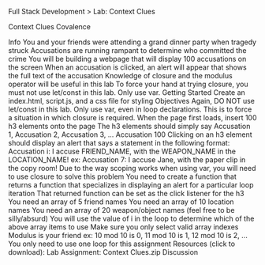 Full Stack Development > Lab: Context Clues

Context Clues
Covalence

Info
You and your friends were attending a grand dinner party when tragedy struck
Accusations are running rampant to determine who committed the crime
You will be building a webpage that will display 100 accusations on the screen
When an accusation is clicked, an alert will appear that shows the full text of the accusation
Knowledge of closure and the modulus operator will be useful in this lab
To force your hand at trying closure, you must not use let/const in this lab. Only use var.
Getting Started
Create an index.html, script.js, and a css file for styling
Objectives
Again, DO NOT use let/const in this lab. Only use var, even in loop declarations. This is to force a situation in which closure is required.
When the page first loads, insert 100 h3 elements onto the page
The h3 elements should simply say Accusation 1, Accusation 2, Accusation 3, ... Accusation 100
Clicking on an h3 element should display an alert that says a statement in the following format:
Accusation i: I accuse FRIEND_NAME, with the WEAPON_NAME in the LOCATION_NAME!
ex: Accusation 7: I accuse Jane, with the paper clip in the copy room!
Due to the way scoping works when using var, you will need to use closure to solve this problem
You need to create a function that returns a function that specializes in displaying an alert for a particular loop iteration
That returned function can be set as the click listener for the h3
You need an array of 5 friend names
You need an array of 10 location names
You need an array of 20 weapon/object names (feel free to be silly/absurd)
You will use the value of i in the loop to determine which of the above array items to use
Make sure you only select valid array indexes
Modulus is your friend
ex: 10 mod 10 is 0, 11 mod 10 is 1, 12 mod 10 is 2, ...
You only need to use one loop for this assignment
Resources (click to download):
Lab Assignment: Context Clues.zip
Discussion
